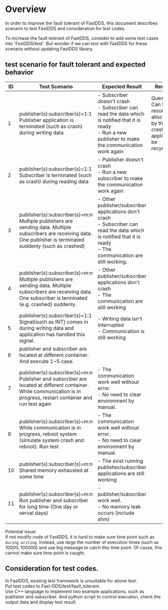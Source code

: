 
# Overview

In order to improve the fault tolerant of FastDDS, this document describes scenario to test FastDDS and consideration for test codes.

To increase the fault tolerant of FastDDS, consider to add some test cases into 'FastDDS/test'. But wonder if we can test with FastDDS for these scenario without updating FastDDS library.


## test scenario for fault tolerant and expected behavior

|ID|Test Scenario|Expected Result|Remark|
|---|---|---|---|
|1| publisher(s):subscriber(s)=1:1<br>Publisher application is terminated (such as crash) during writing data | - Subscriber doesn't crash<br>- Subscriber can read the data which is notified that it is ready <br>- Run a new publisher to make the communication work again  | Question: Can the resources allocated by the crashed application be recycled? |
|2| publisher(s):subscriber(s)=1:1<br>Subscriber is terminated (such as crash) during reading data| - Publisher doesn't crash<br> - Run a new subscriber to make the communication work again | |
|3| publisher(s):subscriber(s)=m:n<br>Multiple publishers are sending data. Multiple subscribers are receiving data. One publisher is terminated suddenly (such as crashed) | - Other publisher/subscriber applications don't crash<br>- Subscriber can read the data which is notified that it is ready<br>- The communication are still working. | |
|4| publisher(s):subscriber(s)=m:n<br>Multiple publishers are sending data. Multiple subscribers are receiving data. One subscriber is terminated (e.g. crashed) suddenly. | - Other publisher/subscriber applications don't crash<br> - The communication are still working | |
|5| publisher(s):subscriber(s)=1:1<br>Signal(such as INT) comes in during writing data and application has handled this signal. | - Writing data isn't interrupted<br> - Communication is still working | |
|6| publisher and subscriber are located at different container. And execute 1~5 case. | |  |
|7| publisher(s):subscriber(s)=m:n<br> Publisher and subscriber are located at different container. While communication is in progress, restart container and run test again | - The communication work well without error.<br> - No need to clear environment by manual. ||
|9| publisher(s):subscriber(s)=m:n<br> While communication is in progress, reboot system (simulate system crash and reboot). Run test | - The communication work well without error.<br> - No need to clear environment by manual. | |
|10| publisher(s):subscriber(s)=m:n<br> Shared memory exhausted at some time | - The exist running publisher/subscriber applications are still working | |
|11| publisher(s):subscriber(s)=m:n<br> Run publisher and subscriber for long time (One day or serval days) | - publisher/subscriber work well.<br>- No memory leak occurs (include shm) ||

Potential issue:  
If not modify code of FastDDS, it is hard to make sure time point such as `during writing`. 
Instead, use large the number of execution times (such as 10000, 100000) and use big message to catch this time point. Of cause, this cannot make sure time point is caught.

## Consideration for test codes.

In FastDDS, existing test framework is unsuitable for above test.  
Put test codes to Fast-DDS/test/fault_tolerant.  
Use C++ language to implement two example applications, such as publisher and subscriber. And python script to control execution, check the output data and display test result.  


